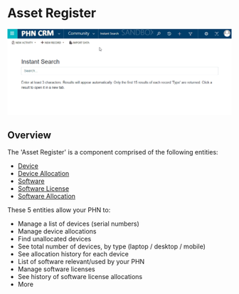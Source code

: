 # Asset Register

<img src="location.gif" />

## Overview

The 'Asset Register' is a component comprised of the following entities:

- [Device](/entities/device)
- [Device Allocation](/entities/device-allocation)
- [Software](/entities/software)
- [Software License](/entities/software-license)
- [Software Allocation](/entities/software-allocation)

These 5 entities allow your PHN to:

- Manage a list of devices (serial numbers)
- Manage device allocations
- Find unallocated devices
- See total number of devices, by type (laptop / desktop / mobile)
- See allocation history for each device
- List of software relevant/used by your PHN
- Manage software licenses
- See history of software license allocations
- More